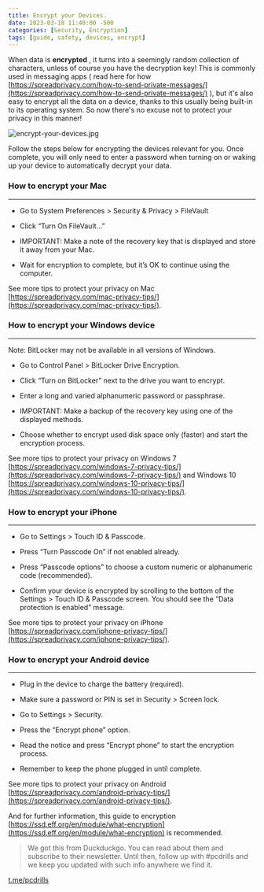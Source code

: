 ```yaml
---
title: Encrypt your Devices.
date: 2023-03-18 11:40:00 -500
categories: [Security, Encryption]
tags: [guide, safety, devices, encrypt]
---
```



When data is **encrypted** , it turns into a seemingly random collection of characters, unless of course you have the decryption key! This is commonly used in messaging apps ( read here for how [https://spreadprivacy.com/how-to-send-private-messages/](https://spreadprivacy.com/how-to-send-private-messages/) ), but it's also easy to encrypt all the data on a device, thanks to this usually being built-in to its operating system. So now there's no excuse not to protect your privacy in this manner!

![encrypt-your-devices.jpg](https://i.postimg.cc/Rh6CykzK/encrypt-your-devices.jpg)

Follow the steps below for encrypting the devices relevant for you. Once complete, you will only need to enter a password when turning on or waking up your device to automatically decrypt your data.

### How to encrypt your Mac

-----------------------

* Go to System Preferences > Security & Privacy > FileVault

* Click “Turn On FileVault…”

* IMPORTANT: Make a note of the recovery key that is displayed and store it away from your Mac.

* Wait for encryption to complete, but it’s OK to continue using the computer.

See more tips to protect your privacy on Mac [https://spreadprivacy.com/mac-privacy-tips/](https://spreadprivacy.com/mac-privacy-tips/).

### How to encrypt your Windows device

----------------------------------

Note: BitLocker may not be available in all versions of Windows.

* Go to Control Panel > BitLocker Drive Encryption.

* Click “Turn on BitLocker” next to the drive you want to encrypt.

* Enter a long and varied alphanumeric password or passphrase.

* IMPORTANT: Make a backup of the recovery key using one of the displayed methods.

* Choose whether to encrypt used disk space only (faster) and start the encryption process.

See more tips to protect your privacy on Windows 7 [https://spreadprivacy.com/windows-7-privacy-tips/](https://spreadprivacy.com/windows-7-privacy-tips/) and Windows 10 [https://spreadprivacy.com/windows-10-privacy-tips/](https://spreadprivacy.com/windows-10-privacy-tips/).

### How to encrypt your iPhone

--------------------------

* Go to Settings > Touch ID & Passcode.

* Press “Turn Passcode On” if not enabled already.

* Press “Passcode options” to choose a custom numeric or alphanumeric code (recommended).

* Confirm your device is encrypted by scrolling to the bottom of the Settings > Touch ID & Passcode screen. You should see the “Data protection is enabled” message.

See more tips to protect your privacy on iPhone [https://spreadprivacy.com/iphone-privacy-tips/](https://spreadprivacy.com/iphone-privacy-tips/).

### How to encrypt your Android device

----------------------------------

* Plug in the device to charge the battery (required).

* Make sure a password or PIN is set in Security > Screen lock.

* Go to Settings > Security.

- Press the “Encrypt phone” option.

* Read the notice and press “Encrypt phone” to start the encryption process.

* Remember to keep the phone plugged in until complete.

See more tips to protect your privacy on Android [https://spreadprivacy.com/android-privacy-tips/](https://spreadprivacy.com/android-privacy-tips/).

And for further information, this guide to encryption [https://ssd.eff.org/en/module/what-encryption](https://ssd.eff.org/en/module/what-encryption) is recommended.

> We got this from Duckduckgo. You can read about them and subscribe to their newsletter. Until then, follow up with #pcdrills and we keep  you updated with such info anywhere we find it.

[t.me/pcdrills](https://t.me/pcdrills)